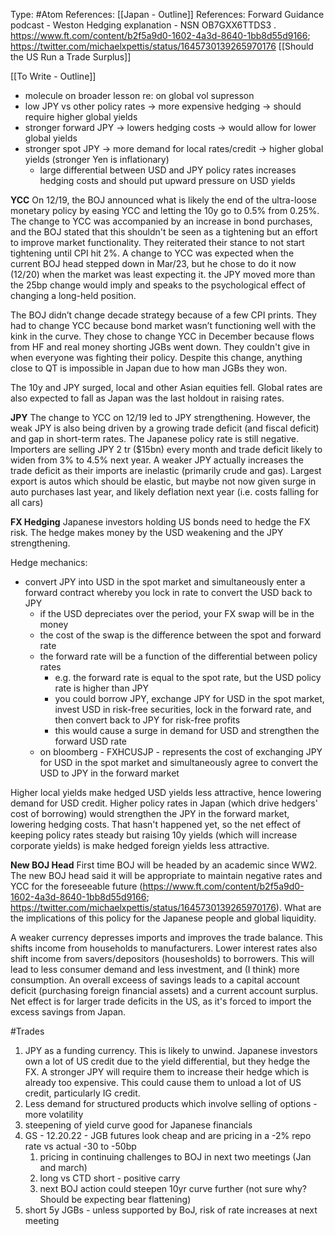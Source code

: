 Type: #Atom
References: [[Japan - Outline]]
References: Forward Guidance podcast - Weston
Hedging explanation - NSN OB7GXX6TTDS3 .
https://www.ft.com/content/b2f5a9d0-1602-4a3d-8640-1bb8d55d9166; https://twitter.com/michaelxpettis/status/1645730139265970176
[[Should the US Run a Trade Surplus]]

[[To Write - Outline]]
- molecule on broader lesson re: on global vol supresson
- low JPY vs other policy rates -> more expensive hedging -> should require higher global yields
- stronger forward JPY -> lowers hedging costs -> would allow for lower global yields 
- stronger spot JPY -> more demand for local rates/credit -> higher global yields (stronger Yen is inflationary)
	- large differential between USD and JPY policy rates increases hedging costs and should put upward pressure on USD yields 


**YCC**
On 12/19, the BOJ announced what is likely the end of the ultra-loose monetary policy by easing YCC and letting the 10y go to 0.5% from 0.25%. The change to YCC was accompanied by an increase in bond purchases, and the BOJ stated that this shouldn't be seen as a tightening but an effort to improve market functionality. They reiterated their stance to not start tightening until CPI hit 2%. A change to YCC was expected when the current BOJ head stepped down in Mar/23, but he chose to do it now (12/20) when the market was least expecting it. the JPY moved more than the 25bp change would imply and speaks to the psychological effect of changing a long-held position. 

The BOJ didn’t change decade strategy because of a few CPI prints. They had to change YCC because bond market wasn’t functioning well with the kink in the curve. They chose to change YCC in December because flows from HF and real money shorting JGBs went down. They couldn't give in when everyone was fighting their policy. Despite this change, anything close to QT is impossible in Japan due to how man JGBs they won.

The 10y and JPY surged, local and other Asian equities fell. Global rates are also expected to fall as Japan was the last holdout in raising rates. 

**JPY**
The change to YCC on 12/19 led to JPY strengthening. However, the weak JPY is also being driven by a growing trade deficit (and fiscal deficit) and gap in short-term rates. The Japanese policy rate is still negative. Importers are selling JPY 2 tr ($15bn) every month and trade deficit likely to widen from 3% to 4.5% next year. A weaker JPY actually increases the trade deficit as their imports are inelastic (primarily crude and gas). Largest export is autos which should be elastic, but maybe not now given surge in auto purchases last year, and likely deflation next year (i.e. costs falling for all cars)

**FX Hedging**
Japanese investors holding US bonds need to hedge the FX risk. 
The hedge makes money by the USD weakening and the JPY strengthening.

Hedge mechanics:
- convert JPY into USD in the spot market and simultaneously enter a forward contract whereby you lock in rate to convert the USD back to JPY
	- if the USD depreciates over the period, your FX swap will be in the money
	- the cost of the swap is the difference between the spot and forward rate
	- the forward rate will be a function of the differential between policy rates 
		- e.g. the forward rate is equal to the spot rate, but the USD policy rate is higher than JPY
		- you could borrow JPY, exchange JPY for USD in the spot market, invest USD in risk-free securities, lock in the forward rate, and then convert back to JPY for risk-free profits
		- this would cause a surge in demand for USD and strengthen the forward USD rate
	- on bloomberg - FXHCUSJP - represents the cost of exchanging JPY for USD in the spot market and simultaneously agree to convert the USD to JPY in the forward market 
		
Higher local yields make hedged USD yields less attractive, hence lowering demand for USD credit. Higher policy rates in Japan (which drive hedgers' cost of borrowing) would strengthen the JPY in the forward market, lowering hedging costs. That hasn't happened yet, so the net effect of keeping policy rates steady but raising 10y yields (which will increase corporate yields) is make hedged foreign yields less attractive. 


**New BOJ Head**
First time BOJ will be headed by an academic since WW2.
The new BOJ head said it will be appropriate to maintain negative rates and YCC for the foreseeable future (https://www.ft.com/content/b2f5a9d0-1602-4a3d-8640-1bb8d55d9166; https://twitter.com/michaelxpettis/status/1645730139265970176).
What are the implications of this policy for the Japanese people and global liquidity. 

A weaker currency depresses imports and improves the trade balance. This shifts income from households to manufacturers. Lower interest rates also shift income from savers/depositors (housesholds) to borrowers. This will lead to less consumer demand and less investment, and (I think) more consumption. An overall exceess of savings leads to a capital account deficit (purchasing foreign financial assets) and a current account surplus. Net effect is for larger trade deficits in the US, as it's forced to import the excess savings from Japan. 



#Trades 
1) JPY as a funding currency. This is likely to unwind. Japanese investors own a lot of US credit due to the yield differential, but they hedge the FX. A stronger JPY will require them to increase their hedge which is already too expensive. This could cause them to unload a lot of US credit, particularly IG credit. 
2) Less demand for structured products which involve selling of options - more volatility 
3) steepening of yield curve good for Japanese financials
4) GS - 12.20.22 - JGB futures look cheap and are pricing in a -2% repo rate vs actual -30 to -50bp
	1) pricing in continuing challenges to BOJ in next two meetings (Jan and march)
	2) long vs CTD short - positive carry 
	3) next BOJ action could steepen 10yr curve further (not sure why? Should be expecting bear flattening)
5) short 5y JGBs - unless supported by BoJ, risk of rate increases at next meeting 